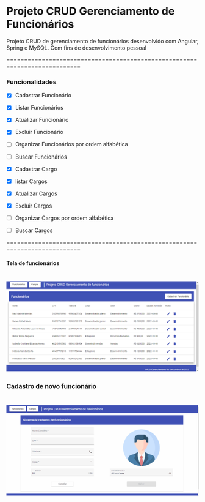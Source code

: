 # Projeto CRUD Gerenciamento de Funcionários

<p>Projeto CRUD de gerenciamento de funcionários desenvolvido com Angular, Spring e MySQL. Com fins de desenvolvimento pessoal</p> 

===========================================================================

### Funcionalidades

- [x] Cadastrar Funcionário
- [x] Listar Funcionários
- [x] Atualizar Funcionário
- [x] Excluir Funcionário
- [ ] Organizar Funcionários por ordem alfabética
- [ ] Buscar Funcionários

- [x] Cadastrar Cargo
- [x] listar Cargos
- [x] Atualizar Cargos
- [x] Excluir Cargos
- [ ] Organizar Cargos por ordem alfabética
- [ ] Buscar Cargos

===========================================================================

#### Tela de funcionários

<h1>
    <img src="./Imagens Readme/telafuncionarios.png">
</h1>

### Cadastro de novo funcionário

<h1>
    <img src="./Imagens Readme/cadastrarfuncionario.gif">
</h1>